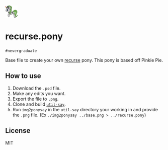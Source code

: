 ![](base.png)

# recurse.pony

`#nevergraduate`

Base file to create your own [recurse](https://recurse.com) pony. This pony is
based off Pinkie Pie.


## How to use

1. Download the `.psd` file.
2. Make any edits you want.
3. Export the file to `.png`.
4. Clone and build [`util-say`](https://github.com/maandree/util-say).
5. Run `img2ponysay` in the `util-say` directory your working in and provide the
   `.png` file. (Ex `./img2ponysay ../base.png > ../recurse.pony`)

## License

MIT
